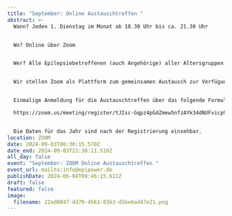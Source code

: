 ```yaml
---
title: "September: Online Austauschtreffen "
abstract: >-
  Wann? Jeden 1. Dienstag im Monat ab 18.30 Uhr bis ca. 21.30 Uhr 


  Wo? Online über Zoom


  Wer? Alle Epilepsiebetroffenen (auch Angehörige) aller Altersgruppen


  Wir stellen Zoom als Plattform zum gemeinsamen Austausch zur Verfügung. Die Teilnehmer können in themenspezifische Breakoutsessions, um über alle verschiedenen Themen rund um Epilepsie, aber auch Privates zu diskutieren. Wir haben eine sehr lockere Atmosphäre und jeder kann kommen und gehen, wie es persönlich am angenehmsten ist.


  Einmalige Anmeldung für die Austauschtreffen über das folgende Formular:

  https://zoom.us/meeting/register/tJIsc-Gqpz4pGdZmew5nfzAYk34dNUFvicp9


  Die Daten für das Jahr sind nach der Registrierung einsehbar.
location: ZOOM
date: 2024-09-03T06:30:15.570Z
date_end: 2024-09-03T21:30:11.510Z
all_day: false
event: "September: ZOOM Online Austauschtreffen "
event_url: mailto:info@epipower.de
publishDate: 2024-06-04T09:46:15.611Z
draft: false
featured: false
image:
  filename: 22ad0047-dd70-4563-83b3-d5be6ad47e21.png
---
```

